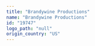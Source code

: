 ```yaml
---
title: "Brandywine Productions"
name: "Brandywine Productions"
id: "19747"
logo_path: "null"
origin_country: "US"
---
```

